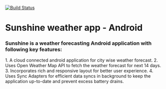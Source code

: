 [![Build Status](https://travis-ci.org/shivankurkapoor/Sunshine/branches.svg?branch=master)](https://travis-ci.org/shivankurkapoor/Sunshine/)

# Sunshine weather app - Android

<h3>Sunshine is a weather forecasting Android application with following key features:</h3>
1. A cloud connected android application for city wise weather forecast.
2. Uses Open Weather Map API to fetch the weather forecast for next 14 days.
3. Incorporates rich and responsive layout for better user experience.
4. Uses Sync Adapters for efficient data syncs in background to keep the application up-to-date and prevent excess battery drains.

